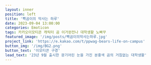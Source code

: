 ```yaml
---
layout: inner
position: left
title: '뽝곰이의 막사는 하루'
date: 2023-09-04 13:00:00
categories: Emoticon
tags: 카카오이모티콘 캐릭터 곰 이거완전나 대학생활 노빠꾸
featured_image: '/img/posts/빡곰이의막사는하루.jpg'
project_link: 'https://e.kakao.com/t/ppwag-bears-life-on-campus'
button_img: '/img/BG2.png'
button_text: '이모티콘 구경'
lead_text: '23년 9월 출시한 광기어린 눈을 가진 분홍색 곰의 거침없는 대학생활'
---
```

